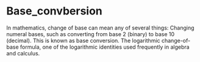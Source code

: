 # Base_convbersion
In mathematics, change of base can mean any of several things: Changing numeral bases, such as converting from base 2 (binary) to base 10 (decimal). This is known as base conversion. The logarithmic change-of-base formula, one of the logarithmic identities used frequently in algebra and calculus.
